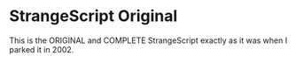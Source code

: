 # StrangeScript Original

This is the ORIGINAL and COMPLETE StrangeScript exactly as it was
when I parked it in 2002.

